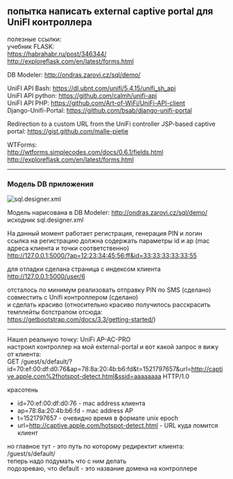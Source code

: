 ## попытка написать external captive portal для UniFI контроллера

полезные ссылки:  
учебник FLASK:  
https://habrahabr.ru/post/346344/  
http://exploreflask.com/en/latest/forms.html  

DB Modeler: http://ondras.zarovi.cz/sql/demo/  

UniFI API Bash: https://dl.ubnt.com/unifi/5.4.15/unifi_sh_api  
UniFI API python: https://github.com/calmh/unifi-api  
UniFI API PHP: https://github.com/Art-of-WiFi/UniFi-API-client  
Django-Unifi-Portal: https://github.com/bsab/django-unifi-portal   

Redirection to a custom URL from the UniFi controller JSP-based captive portal: https://gist.github.com/malle-pietje

WTForms:  
http://wtforms.simplecodes.com/docs/0.6.1/fields.html  
http://exploreflask.com/en/latest/forms.html


----

### Модель DB приложения

![sql.designer.xml](http://zabbix.msk.vbrr.loc:3000/nryzhkov/unifi_captive/raw/master/captive.sql.schema.png)

Модель нарисована в DB Modeler: http://ondras.zarovi.cz/sql/demo/  
исходник sql.designer.xml

На данный момент работает регистрация, генерация PIN и логин  
ссылка на регистрацию должна содержать параметры id и ap (mac адреса клиента и точки соответственно)  
http://127.0.0.1:5000/?ap=12:23:34:45:56:ff&id=33:33:33:33:33:55

для отладки сделана страница с индексом клиента  
http://127.0.0.1:5000/user/6

отсталось по минимум реализовать отправку PIN по SMS  (сделано)  
совместить с Unifi контроллером  (сделано)   
и сделать красиво (относительно красиво получилось расскрасить темплейты ботстрапом отсюда:   https://getbootstrap.com/docs/3.3/getting-started/)



-----



Нашел реальную точку: UniFi AP-AC-PRO  
настроил контроллер на мой external-portal и вот какой запрос я вижу от клиента:  
GET /guest/s/default/?id=70:ef:00:df:d0:76&ap=78:8a:20:4b:b6:fd&t=1521797657&url=http://captive.apple.com%2fhotspot-detect.html&ssid=aaaaaaaa HTTP/1.0

красотень  
- id=70:ef:00:df:d0:76  -  mac address клиента  
- ap=78:8a:20:4b:b6:fd  -  mac address AP
- t=1521797657  -  очевидно время в формате unix epoch
- url=http://captive.apple.com/hotspot-detect.html - URL куда ломится клиент

но главное тут - это путь по которому редиректит клиента: /guest/s/default/  
теперь надо подумать что с ним делать  
подозреваю, что default - это название домена на контроллере  